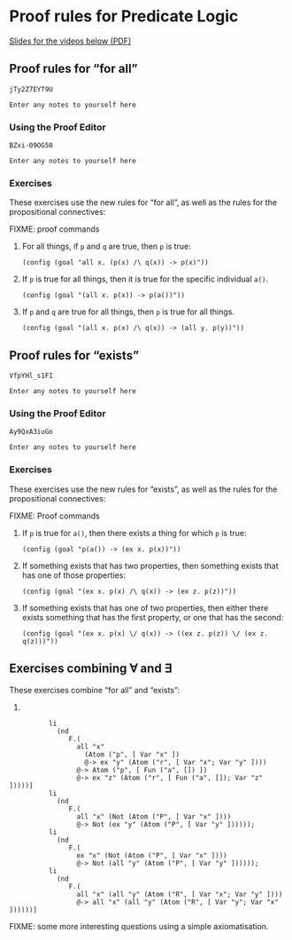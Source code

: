 # Proof rules for Predicate Logic

[Slides for the videos below (PDF)](week07-slides.pdf)

## Proof rules for “for all”

```youtube
jTy2Z7EYT9U
```

```textbox {id=pred-logic-rules-note1}
Enter any notes to yourself here
```

### Using the Proof Editor

```youtube
BZxi-09OG50
```

```textbox {id=pred-logic-rules-note2}
Enter any notes to yourself here
```

### Exercises

These exercises use the new rules for “for all”, as well as the rules for the propositional connectives:

FIXME: proof commands

1. For all things, if `p` and `q` are true, then `p` is true:
   ```focused-nd {id=pred-proof-all1}
   (config (goal "all x. (p(x) /\ q(x)) -> p(x)"))
   ```

2. If `p` is true for all things, then it is true for the specific individual `a()`.
   ```focused-nd {id=pred-proof-all2}
   (config (goal "(all x. p(x)) -> p(a())"))
   ```

3. If `p` and `q` are true for all things, then `p` is true for all things.
   ```focused-nd {id-pred-proof-all3}
   (config (goal "(all x. p(x) /\ q(x)) -> (all y. p(y))"))
   ```

## Proof rules for “exists”

```youtube
VfpYHl_s1FI
```

```textbox {id=pred-logic-rules-note3}
Enter any notes to yourself here
```

### Using the Proof Editor

```youtube
Ay9QxA3iuGo
```

```textbox {id=pred-logic-rules-note4}
Enter any notes to yourself here
```

### Exercises

These exercises use the new rules for “exists”, as well as the rules for the propositional connectives:

FIXME: Proof commands

1. If `p` is true for `a()`, then there exists a thing for which `p` is true:
   ```focused-nd {id=pred-proof-ex1}
   (config (goal "p(a()) -> (ex x. p(x))"))
   ```

1. If something exists that has two properties, then something exists that has one of those properties:
   ```focused-nd {id=pred-proof-ex2}
   (config (goal "(ex x. p(x) /\ q(x)) -> (ex z. p(z))"))
   ```

2. If something exists that has one of two properties, then either there exists something that has the first property, or one that has the second:
   ```focused-nd {id=pred-proof-ex3}
   (config (goal "(ex x. p(x) \/ q(x)) -> ((ex z. p(z)) \/ (ex z. q(z)))"))
   ```

## Exercises combining ∀ and ∃

These exercises combine “for all” and “exists”:

1.

```
          li
            (nd
               F.(
                 all "x"
                   (Atom ("p", [ Var "x" ])
                   @-> ex "y" (Atom ("r", [ Var "x"; Var "y" ])))
                 @-> Atom ("p", [ Fun ("a", []) ])
                 @-> ex "z" (Atom ("r", [ Fun ("a", []); Var "z" ]))))]
          li
            (nd
               F.(
                 all "x" (Not (Atom ("P", [ Var "x" ])))
                 @-> Not (ex "y" (Atom ("P", [ Var "y" ])))));
          li
            (nd
               F.(
                 ex "x" (Not (Atom ("P", [ Var "x" ])))
                 @-> Not (all "y" (Atom ("P", [ Var "y" ])))));
          li
            (nd
               F.(
                 all "x" (all "y" (Atom ("R", [ Var "x"; Var "y" ])))
                 @-> all "x" (all "y" (Atom ("R", [ Var "y"; Var "x" ])))))]
```

FIXME: some more interesting questions using a simple axiomatisation.
